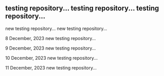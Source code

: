 testing repository...
testing repository...
testing repository...
---------------------
new testing repository...
new testing repository...

8 December, 2023
new testing repository...

9 December, 2023
new testing repository...

10 December, 2023
new testing repository...

11 December, 2023
new testing repository...